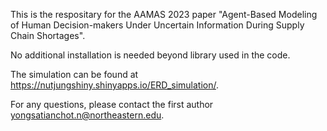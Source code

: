 This is the respositary for the AAMAS 2023 paper "Agent-Based Modeling of Human Decision-makers Under Uncertain Information During Supply Chain Shortages". 

No additional installation is needed beyond library used in the code. 

The simulation can be found at https://nutjungshiny.shinyapps.io/ERD_simulation/.

For any questions, please contact the first author yongsatianchot.n@northeastern.edu.
